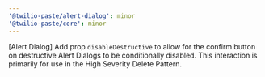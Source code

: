 ```yaml
---
'@twilio-paste/alert-dialog': minor
'@twilio-paste/core': minor
---
```


[Alert Dialog] Add prop `disableDestructive` to allow for the confirm button on destructive Alert Dialogs to be conditionally disabled. This interaction is primarily for use in the High Severity Delete Pattern.

